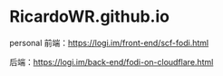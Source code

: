 # RicardoWR.github.io
personal
前端：https://logi.im/front-end/scf-fodi.html

后端：https://logi.im/back-end/fodi-on-cloudflare.html
